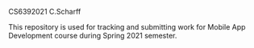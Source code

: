 CS6392021
C.Scharff

This repository is used for tracking and submitting work for Mobile App Development course during Spring 2021 semester.

